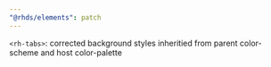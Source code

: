 ```yaml
---
"@rhds/elements": patch
---
```


`<rh-tabs>`: corrected background styles inheritied from parent color-scheme and host color-palette
  
